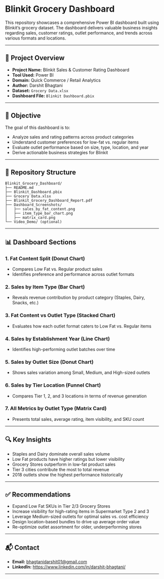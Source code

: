 # Blinkit Grocery Dashboard

This repository showcases a comprehensive Power BI dashboard built using Blinkit’s grocery dataset. The dashboard delivers valuable business insights regarding sales, customer ratings, outlet performance, and trends across various formats and locations.

---

## 📌 Project Overview

* **Project Name:** Blinkit Sales & Customer Rating Dashboard
* **Tool Used:** Power BI
* **Domain:** Quick Commerce / Retail Analytics
* **Author:** Darshit Bhagtani
* **Dataset:** `Grocery Data.xlsx`
* **Dashboard File:** `Blinkit Dashboard.pbix`

---

## 🎯 Objective

The goal of this dashboard is to:

* Analyze sales and rating patterns across product categories
* Understand customer preferences for low-fat vs. regular items
* Evaluate outlet performance based on size, type, location, and year
* Derive actionable business strategies for Blinkit

---

## 📁 Repository Structure

```
Blinkit_Grocery_Dashboard/
├── README.md
├── Blinkit_Dashboard.pbix
├── Grocery Data.xlsx
├── Blinkit_Grocery_Dashboard_Report.pdf
├── Dashboard_Screenshots/
│   ├── sales_by_fat_content.png
│   ├── item_type_bar_chart.png
│   ├── matrix_card.png
└── Video_Demo/ (optional)
```

---

## 📊 Dashboard Sections

### 1. **Fat Content Split (Donut Chart)**

* Compares Low Fat vs. Regular product sales
* Identifies preference and performance across outlet formats

### 2. **Sales by Item Type (Bar Chart)**

* Reveals revenue contribution by product category (Staples, Dairy, Snacks, etc.)

### 3. **Fat Content vs Outlet Type (Stacked Chart)**

* Evaluates how each outlet format caters to Low Fat vs. Regular items

### 4. **Sales by Establishment Year (Line Chart)**

* Identifies high-performing outlet batches over time

### 5. **Sales by Outlet Size (Donut Chart)**

* Shows sales variation among Small, Medium, and High-sized outlets

### 6. **Sales by Tier Location (Funnel Chart)**

* Compares Tier 1, 2, and 3 locations in terms of revenue generation

### 7. **All Metrics by Outlet Type (Matrix Card)**

* Presents total sales, average rating, item visibility, and SKU count

---

## 🔍 Key Insights

* Staples and Dairy dominate overall sales volume
* Low Fat products have higher ratings but lower visibility
* Grocery Stores outperform in low-fat product sales
* Tier 3 cities contribute the most to total revenue
* 2018 outlets show the highest performance historically

---

## ✅ Recommendations

* Expand Low Fat SKUs in Tier 2/3 Grocery Stores
* Increase visibility for high-rating items in Supermarket Type 2 and 3
* Leverage Medium-sized outlets for optimal sales vs. cost efficiency
* Design location-based bundles to drive up average order value
* Re-optimize outlet assortment for older, underperforming stores

---

## 📬 Contact

* **Email:** bhagtanidarshit01@gmail.com
* **LinkedIn:** https://www.linkedin.com/in/darshit-bhagtani/

---

